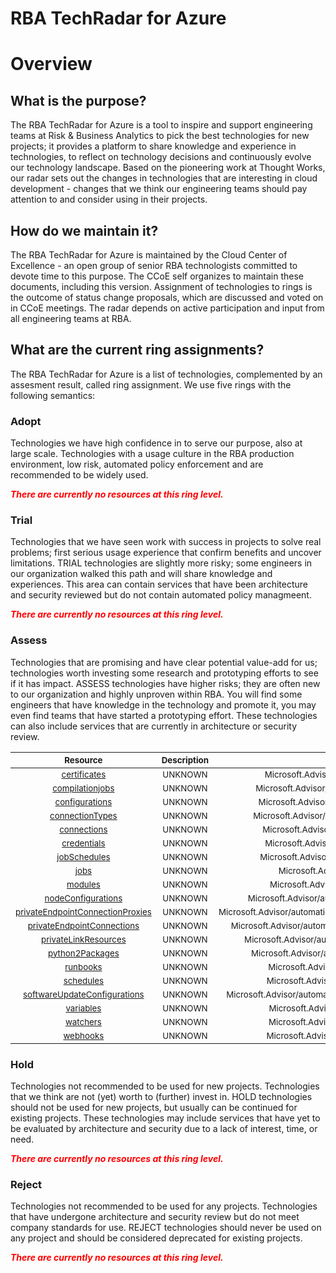 
RBA TechRadar for Azure
=======================

# Overview

## What is the purpose?


The RBA TechRadar for Azure is a tool to inspire and support engineering teams at Risk & Business Analytics to pick the best technologies for new projects; it provides a platform to share knowledge and experience in technologies, to reflect on technology decisions and continuously evolve our technology landscape.  Based on the pioneering work at Thought Works, our radar sets out the changes in technologies that are interesting in cloud development - changes that we think our engineering teams should pay attention to and consider using in their projects.
## How do we maintain it?


The RBA TechRadar for Azure is maintained by the Cloud Center of Excellence - an open group of senior RBA technologists committed to devote time to this purpose.  The CCoE self organizes to maintain these documents, including this version.  Assignment of technologies to rings is the outcome of status change proposals, which are discussed and voted on in CCoE meetings.  The radar depends on active participation and input from all engineering teams at RBA.
## What are the current ring assignments?


The RBA TechRadar for Azure is a list of technologies, complemented by an assesment result, called ring assignment.  We use five rings with the following semantics:
### Adopt


Technologies we have high confidence in to serve our purpose, also at large scale.  Technologies with a usage culture in the RBA production environment, low risk, automated policy enforcement and are recommended to be widely used.  
  
***<font color="red"> There are currently no resources at this ring level. </font>***
### Trial


Technologies that we have seen work with success in projects to solve real problems;  first serious usage experience that confirm benefits and uncover limitations.  TRIAL technologies are slightly more risky; some engineers in our organization walked this path and will share knowledge and experiences.  This area can contain services that have been architecture and security reviewed but do not contain automated policy managmeent.  
  
***<font color="red"> There are currently no resources at this ring level. </font>***
### Assess


Technologies that are promising and have clear potential value-add for us; technologies worth investing some research and prototyping efforts to see if it has impact.  ASSESS technologies have higher risks;  they are often new to our organization and highly unproven within RBA.  You will find some engineers that have knowledge in the technology and promote it, you may even find teams that have started a prototyping effort.  These technologies can also include services that are currently in architecture or security review.  

|<sub>Resource</sub>|<sub>Description</sub>|<sub>Path</sub>|<sub>Status</sub>|
| :---: | :---: | :---: | :---: |
|<sub>[certificates](https://github.com/openrba/python-azure-techradar/tree/master/Microsoft.Advisor/automationAccounts/certificates)</sub>|<sub>UNKNOWN</sub>|<sub>Microsoft.Advisor/automationAccounts/certificates</sub>|<sub>ASSESS</sub>|
|<sub>[compilationjobs](https://github.com/openrba/python-azure-techradar/tree/master/Microsoft.Advisor/automationAccounts/compilationjobs)</sub>|<sub>UNKNOWN</sub>|<sub>Microsoft.Advisor/automationAccounts/compilationjobs</sub>|<sub>ASSESS</sub>|
|<sub>[configurations](https://github.com/openrba/python-azure-techradar/tree/master/Microsoft.Advisor/automationAccounts/configurations)</sub>|<sub>UNKNOWN</sub>|<sub>Microsoft.Advisor/automationAccounts/configurations</sub>|<sub>ASSESS</sub>|
|<sub>[connectionTypes](https://github.com/openrba/python-azure-techradar/tree/master/Microsoft.Advisor/automationAccounts/connectionTypes)</sub>|<sub>UNKNOWN</sub>|<sub>Microsoft.Advisor/automationAccounts/connectionTypes</sub>|<sub>ASSESS</sub>|
|<sub>[connections](https://github.com/openrba/python-azure-techradar/tree/master/Microsoft.Advisor/automationAccounts/connections)</sub>|<sub>UNKNOWN</sub>|<sub>Microsoft.Advisor/automationAccounts/connections</sub>|<sub>ASSESS</sub>|
|<sub>[credentials](https://github.com/openrba/python-azure-techradar/tree/master/Microsoft.Advisor/automationAccounts/credentials)</sub>|<sub>UNKNOWN</sub>|<sub>Microsoft.Advisor/automationAccounts/credentials</sub>|<sub>ASSESS</sub>|
|<sub>[jobSchedules](https://github.com/openrba/python-azure-techradar/tree/master/Microsoft.Advisor/automationAccounts/jobSchedules)</sub>|<sub>UNKNOWN</sub>|<sub>Microsoft.Advisor/automationAccounts/jobSchedules</sub>|<sub>ASSESS</sub>|
|<sub>[jobs](https://github.com/openrba/python-azure-techradar/tree/master/Microsoft.Advisor/automationAccounts/jobs)</sub>|<sub>UNKNOWN</sub>|<sub>Microsoft.Advisor/automationAccounts/jobs</sub>|<sub>ASSESS</sub>|
|<sub>[modules](https://github.com/openrba/python-azure-techradar/tree/master/Microsoft.Advisor/automationAccounts/modules)</sub>|<sub>UNKNOWN</sub>|<sub>Microsoft.Advisor/automationAccounts/modules</sub>|<sub>ASSESS</sub>|
|<sub>[nodeConfigurations](https://github.com/openrba/python-azure-techradar/tree/master/Microsoft.Advisor/automationAccounts/nodeConfigurations)</sub>|<sub>UNKNOWN</sub>|<sub>Microsoft.Advisor/automationAccounts/nodeConfigurations</sub>|<sub>ASSESS</sub>|
|<sub>[privateEndpointConnectionProxies](https://github.com/openrba/python-azure-techradar/tree/master/Microsoft.Advisor/automationAccounts/privateEndpointConnectionProxies)</sub>|<sub>UNKNOWN</sub>|<sub>Microsoft.Advisor/automationAccounts/privateEndpointConnectionProxies</sub>|<sub>ASSESS</sub>|
|<sub>[privateEndpointConnections](https://github.com/openrba/python-azure-techradar/tree/master/Microsoft.Advisor/automationAccounts/privateEndpointConnections)</sub>|<sub>UNKNOWN</sub>|<sub>Microsoft.Advisor/automationAccounts/privateEndpointConnections</sub>|<sub>ASSESS</sub>|
|<sub>[privateLinkResources](https://github.com/openrba/python-azure-techradar/tree/master/Microsoft.Advisor/automationAccounts/privateLinkResources)</sub>|<sub>UNKNOWN</sub>|<sub>Microsoft.Advisor/automationAccounts/privateLinkResources</sub>|<sub>ASSESS</sub>|
|<sub>[python2Packages](https://github.com/openrba/python-azure-techradar/tree/master/Microsoft.Advisor/automationAccounts/python2Packages)</sub>|<sub>UNKNOWN</sub>|<sub>Microsoft.Advisor/automationAccounts/python2Packages</sub>|<sub>ASSESS</sub>|
|<sub>[runbooks](https://github.com/openrba/python-azure-techradar/tree/master/Microsoft.Advisor/automationAccounts/runbooks)</sub>|<sub>UNKNOWN</sub>|<sub>Microsoft.Advisor/automationAccounts/runbooks</sub>|<sub>ASSESS</sub>|
|<sub>[schedules](https://github.com/openrba/python-azure-techradar/tree/master/Microsoft.Advisor/automationAccounts/schedules)</sub>|<sub>UNKNOWN</sub>|<sub>Microsoft.Advisor/automationAccounts/schedules</sub>|<sub>ASSESS</sub>|
|<sub>[softwareUpdateConfigurations](https://github.com/openrba/python-azure-techradar/tree/master/Microsoft.Advisor/automationAccounts/softwareUpdateConfigurations)</sub>|<sub>UNKNOWN</sub>|<sub>Microsoft.Advisor/automationAccounts/softwareUpdateConfigurations</sub>|<sub>ASSESS</sub>|
|<sub>[variables](https://github.com/openrba/python-azure-techradar/tree/master/Microsoft.Advisor/automationAccounts/variables)</sub>|<sub>UNKNOWN</sub>|<sub>Microsoft.Advisor/automationAccounts/variables</sub>|<sub>ASSESS</sub>|
|<sub>[watchers](https://github.com/openrba/python-azure-techradar/tree/master/Microsoft.Advisor/automationAccounts/watchers)</sub>|<sub>UNKNOWN</sub>|<sub>Microsoft.Advisor/automationAccounts/watchers</sub>|<sub>ASSESS</sub>|
|<sub>[webhooks](https://github.com/openrba/python-azure-techradar/tree/master/Microsoft.Advisor/automationAccounts/webhooks)</sub>|<sub>UNKNOWN</sub>|<sub>Microsoft.Advisor/automationAccounts/webhooks</sub>|<sub>ASSESS</sub>|

### Hold


Technologies not recommended to be used for new projects. Technologies that we think are not (yet) worth to (further) invest in.  HOLD technologies should not be used for new projects, but usually can be continued for existing projects.  These technologies may include services that have yet to be evaluated by architecture and security due to a lack of interest, time, or need.  
  
***<font color="red"> There are currently no resources at this ring level. </font>***
### Reject


Technologies not recommended to be used for any projects. Technologies that have undergone architecture and security review but do not meet company standards for use.  REJECT technologies should never be used on any project and should be considered deprecated for existing projects.  
  
***<font color="red"> There are currently no resources at this ring level. </font>***